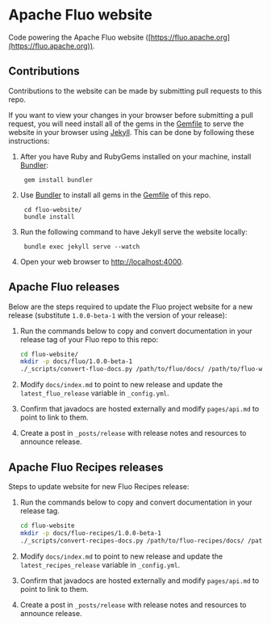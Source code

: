 # Apache Fluo website

Code powering the Apache Fluo website ([https://fluo.apache.org](https://fluo.apache.org)).

## Contributions

Contributions to the website can be made by submitting pull requests to this repo.

If you want to view your changes in your browser before submitting a pull request, 
you will need install all of the gems in the [Gemfile] to serve the website in your
browser using [Jekyll]. This can be done by following these instructions:

1. After you have Ruby and RubyGems installed on your machine, install [Bundler]:

        gem install bundler

2. Use [Bundler] to install all gems in the [Gemfile] of this repo.

        cd fluo-website/
        bundle install

3. Run the following command to have Jekyll serve the website locally:

        bundle exec jekyll serve --watch

4. Open your web browser to [http://localhost:4000](http://localhost:4000).

## Apache Fluo releases

Below are the steps required to update the Fluo project website for a new release 
(substitute `1.0.0-beta-1` with the version of your release):

1. Run the commands below to copy and convert documentation in your release tag of
   your Fluo repo to this repo:

    ```bash
    cd fluo-website/
    mkdir -p docs/fluo/1.0.0-beta-1
    ./_scripts/convert-fluo-docs.py /path/to/fluo/docs/ /path/to/fluo-website/docs/fluo/1.0.0-beta-1/
    ```

2. Modify `docs/index.md` to point to new release and update the `latest_fluo_release` 
   variable in `_config.yml`.

3. Confirm that javadocs are hosted externally and modify `pages/api.md` to point to link to them.

4. Create a post in `_posts/release` with release notes and resources to announce release.

## Apache Fluo Recipes releases

Steps to update website for new Fluo Recipes release:

1. Run the commands below to copy and convert documentation in your release tag.

    ```bash
    cd fluo-website
    mkdir -p docs/fluo-recipes/1.0.0-beta-1
    ./_scripts/convert-recipes-docs.py /path/to/fluo-recipes/docs/ /path/to/fluo-website/docs/fluo-recipes/1.0.0-beta-1/
    ```

2. Modify `docs/index.md` to point to new release and update the `latest_recipes_release` variable in `_config.yml`.

3. Confirm that javadocs are hosted externally and modify `pages/api.md` to point to link to them.

4. Create a post in `_posts/release` with release notes and resources to announce release.

[Jekyll]: http://jekyllrb.com/
[Bundler]: http://bundler.io/
[Gemfile]: Gemfile
[instructions]: http://jekyllrb.com/docs/installation/
